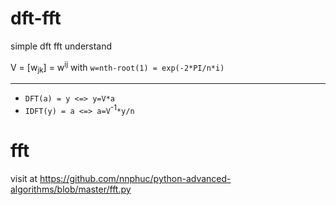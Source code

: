 # dft-fft
simple dft fft understand

V = [w<sub>jk</sub>] = w<sup>ij</sup> with `w=nth-root(1) = exp(-2*PI/n*i)`

------------------
-  `DFT(a) = y <=> y=V*a`
-  `IDFT(y) = a <=> a=V`<sup>-1</sup>`*y/n`

# fft
visit at https://github.com/nnphuc/python-advanced-algorithms/blob/master/fft.py

